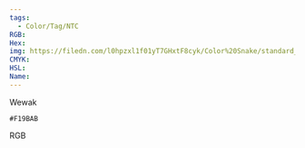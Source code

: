 ```yaml
---
tags:
  - Color/Tag/NTC
RGB:
Hex:
img: https://filedn.com/l0hpzxl1f01yT7GHxtF8cyk/Color%20Snake/standard_csv_to_svg/F19BAB.svg
CMYK:
HSL:
Name:
---
```

Wewak
```palette
#F19BAB
```
RGB

